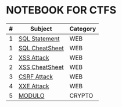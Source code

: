 # NOTEBOOK FOR CTFS

<table>
    <thead>
        <tr>
            <th>#</th>
            <th>Subject</th>
            <th>Category</th>
        </tr>
    </thead>
    <tbody>
        <tr>
            <td>1</td>
            <td><a href="./web/sql statement.md">SQL Statement</a></td>
            <td>WEB</td>
        </tr>
        <tr>
            <td>1</td>
            <td><a href="./web/sqli cheatsheet.md">SQL CheatSheet</a></td>
            <td>WEB</td>
        </tr>
        <tr>
            <td>2</td>
            <td><a href="./web/xss.md">XSS Attack</a></td>
            <td>WEB</td>
        </tr>
        <tr>
            <td>2</td>
            <td><a href="./web/xss cheatsheet.md">XSS CheatSheet</a></td>
            <td>WEB</td>
        </tr>
        <tr>
            <td>3</td>
            <td><a href="./web/csrf.md">CSRF Attack</a></td>
            <td>WEB</td>
        </tr>
        <tr>
            <td>4</td>
            <td><a href="./web/xxe.md">XXE Attack</a></td>
            <td>WEB</td>
        </tr>
        <tr>
            <td>5</td>
            <td><a href="./crypto/modulo.md">MODULO</a></td>
            <td>CRYPTO</td>
        </td>
    </tbody>
</table>